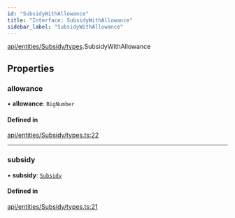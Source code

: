 ```yaml
---
id: "SubsidyWithAllowance"
title: "Interface: SubsidyWithAllowance"
sidebar_label: "SubsidyWithAllowance"
---
```


[api/entities/Subsidy/types](../../../../../../modules/API/Entities/Subsidy/Types/Types.md).SubsidyWithAllowance

## Properties

### allowance

• **allowance**: `BigNumber`

#### Defined in

[api/entities/Subsidy/types.ts:22](https://github.com/PolymeshAssociation/polymesh-sdk/blob/968f8d70c/src/api/entities/Subsidy/types.ts#L22)

___

### subsidy

• **subsidy**: [`Subsidy`](../../../../../../classes/API/Entities/Subsidy/Subsidy.md)

#### Defined in

[api/entities/Subsidy/types.ts:21](https://github.com/PolymeshAssociation/polymesh-sdk/blob/968f8d70c/src/api/entities/Subsidy/types.ts#L21)

